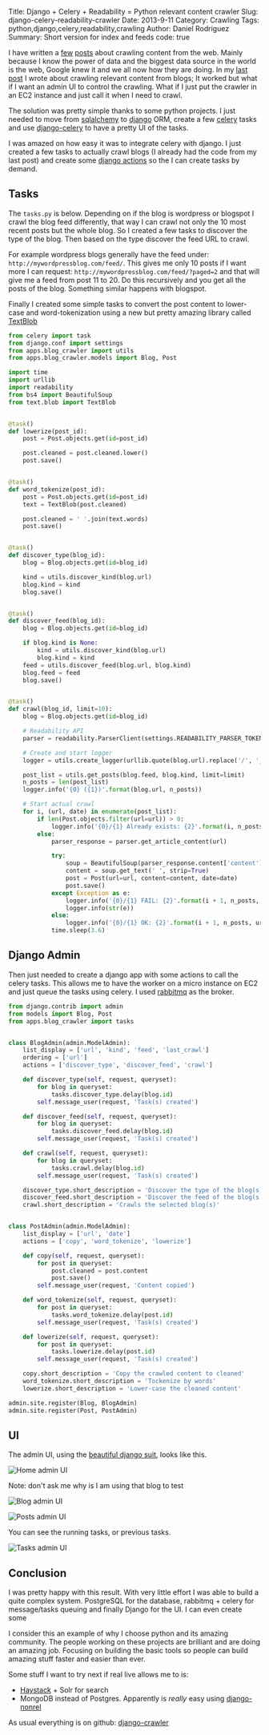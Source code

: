 Title: Django + Celery + Readability = Python relevant content crawler
Slug: django-celery-readability-crawler
Date: 2013-9-11
Category: Crawling
Tags: python,django,celery,readability,crawling
Author: Daniel Rodriguez
Summary: Short version for index and feeds
code: true

I have written a [few](|filename|../08/blog-crawler.ipynb) [posts](|filename|../04/nba-data.md)
about crawling content from the web. Mainly because I know the power of data
and the biggest data source in the world is the web, Google knew it and we all now how they are
doing. In my [last post](|filename|../08/blog-crawler.ipynb) I wrote about crawling relevant content
from blogs; It worked but what if I want an admin UI to control the crawling. What if I just put
the crawler in an EC2 instance and just call it when I need to crawl.

The solution was pretty simple thanks to some python projects.
I just needed to move from [sqlalchemy](http://www.sqlalchemy.org/) to
[django](https://docs.djangoproject.com/en/1.5/) ORM, create a few [celery](http://celeryproject.org/) tasks
and use [django-celery](https://github.com/celery/django-celery/) to have a pretty UI of the tasks.

I was amazed on how easy it was to integrate celery with django. I just created a few tasks to
actually crawl blogs (I already had the code from my last post) and create some
[django actions](https://docs.djangoproject.com/en/dev/ref/contrib/admin/actions/) so the I can create
tasks by demand.

## Tasks

The `tasks.py` is below. Depending on if the blog is wordpress or blogspot I crawl the blog feed
differently, that way I can crawl not only the 10 most recent posts but the whole blog. So I created a few tasks
to discover the type of the blog. Then based on the type discover the feed URL to crawl.

For example wordpress blogs generally have the feed under: `http://mywordpressblog.com/feed/`.
This gives me only 10 posts if I want more I can request: `http://mywordpressblog.com/feed/?paged=2`
and that will give me a feed from post 11 to 20. Do this recursively and you get all the posts of the blog.
Something similar happens with blogspot.

Finally I created some simple tasks to convert the post content to lower-case and word-tokenization using
a new but pretty amazing library called [TextBlob](https://github.com/sloria/TextBlob)

```python
from celery import task
from django.conf import settings
from apps.blog_crawler import utils
from apps.blog_crawler.models import Blog, Post

import time
import urllib
import readability
from bs4 import BeautifulSoup
from text.blob import TextBlob


@task()
def lowerize(post_id):
    post = Post.objects.get(id=post_id)

    post.cleaned = post.cleaned.lower()
    post.save()


@task()
def word_tokenize(post_id):
    post = Post.objects.get(id=post_id)
    text = TextBlob(post.cleaned)

    post.cleaned = ' '.join(text.words)
    post.save()


@task()
def discover_type(blog_id):
    blog = Blog.objects.get(id=blog_id)

    kind = utils.discover_kind(blog.url)
    blog.kind = kind
    blog.save()


@task()
def discover_feed(blog_id):
    blog = Blog.objects.get(id=blog_id)

    if blog.kind is None:
        kind = utils.discover_kind(blog.url)
        blog.kind = kind
    feed = utils.discover_feed(blog.url, blog.kind)
    blog.feed = feed
    blog.save()


@task()
def crawl(blog_id, limit=10):
    blog = Blog.objects.get(id=blog_id)

    # Readability API
    parser = readability.ParserClient(settings.READABILITY_PARSER_TOKEN)

    # Create and start logger
    logger = utils.create_logger(urllib.quote(blog.url).replace('/', '_'))

    post_list = utils.get_posts(blog.feed, blog.kind, limit=limit)
    n_posts = len(post_list)
    logger.info('{0} ({1})'.format(blog.url, n_posts))

    # Start actual crawl
    for i, (url, date) in enumerate(post_list):
        if len(Post.objects.filter(url=url)) > 0:
            logger.info('{0}/{1} Already exists: {2}'.format(i, n_posts, url))
        else:
            parser_response = parser.get_article_content(url)

            try:
                soup = BeautifulSoup(parser_response.content['content'])
                content = soup.get_text(' ', strip=True)
                post = Post(url=url, content=content, date=date)
                post.save()
            except Exception as e:
                logger.info('{0}/{1} FAIL: {2}'.format(i + 1, n_posts, url))
                logger.info(str(e))
            else:
                logger.info('{0}/{1} OK: {2}'.format(i + 1, n_posts, url))
            time.sleep(3.6)
```

## Django Admin

Then just needed to create a django app with some actions to call the celery tasks. This allows me to have the
worker on a micro instance on EC2 and just queue the tasks using celery.
I used [rabbitmq](http://www.rabbitmq.com/) as the broker.

```python
from django.contrib import admin
from models import Blog, Post
from apps.blog_crawler import tasks


class BlogAdmin(admin.ModelAdmin):
    list_display = ['url', 'kind', 'feed', 'last_crawl']
    ordering = ['url']
    actions = ['discover_type', 'discover_feed', 'crawl']

    def discover_type(self, request, queryset):
        for blog in queryset:
            tasks.discover_type.delay(blog.id)
        self.message_user(request, 'Task(s) created')

    def discover_feed(self, request, queryset):
        for blog in queryset:
            tasks.discover_feed.delay(blog.id)
        self.message_user(request, 'Task(s) created')

    def crawl(self, request, queryset):
        for blog in queryset:
            tasks.crawl.delay(blog.id)
        self.message_user(request, 'Task(s) created')

    discover_type.short_description = 'Discover the type of the blog(s)'
    discover_feed.short_description = 'Discover the feed of the blog(s)'
    crawl.short_description = 'Crawls the selected blog(s)'


class PostAdmin(admin.ModelAdmin):
    list_display = ['url', 'date']
    actions = ['copy', 'word_tokenize', 'lowerize']

    def copy(self, request, queryset):
        for post in queryset:
            post.cleaned = post.content
            post.save()
        self.message_user(request, 'Content copied')

    def word_tokenize(self, request, queryset):
        for post in queryset:
            tasks.word_tokenize.delay(post.id)
        self.message_user(request, 'Task(s) created')

    def lowerize(self, request, queryset):
        for post in queryset:
            tasks.lowerize.delay(post.id)
        self.message_user(request, 'Task(s) created')

    copy.short_description = 'Copy the crawled content to cleaned'
    word_tokenize.short_description = 'Tockenize by words'
    lowerize.short_description = 'Lower-case the cleaned content'

admin.site.register(Blog, BlogAdmin)
admin.site.register(Post, PostAdmin)
```

## UI

The admin UI, using the [beautiful django suit](http://djangosuit.com/), looks like this.

![Home admin UI](/static/images/blog/2013/09/home_admin.png "Home admin UI")

Note: don't ask me why is I am using that blog to test

![Blog admin UI](/static/images/blog/2013/09/blogs_admin.png "Blogs admin UI")

![Posts admin UI](/static/images/blog/2013/09/posts_admin.png "Posts admin UI")

You can see the running tasks, or previous tasks.

![Tasks admin UI](/static/images/blog/2013/09/tasks.png "Tasks admin UI")

## Conclusion

I was pretty happy with this result. With very little effort I was able to build a quite complex
system. PostgreSQL for the database, rabbitmq + celery for message/tasks queuing and finally
Django for the UI. I can even create some

I consider this an example of why I choose python and its amazing community. The people working on
these projects are brilliant and are doing an amazing job. Focusing on building the basic tools so
people can build amazing stuff faster and easier than ever.

Some stuff I want to try next if real live allows me to is:

* [Haystack](http://haystacksearch.org/) + Solr for search
* MongoDB instead of Postgres. Apparently is *really* easy using [django-nonrel](https://github.com/django-nonrel/mongodb-engine)

As usual everything is on github: [django-crawler](https://github.com/danielfrg/django_crawler)
